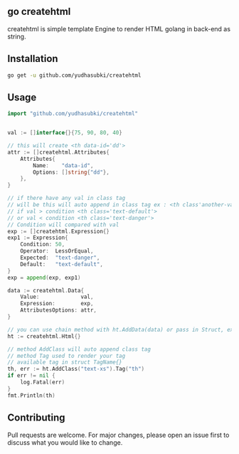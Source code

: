 ## go createhtml
createhtml is simple template Engine to render HTML golang in back-end as string.

## Installation

```bash
go get -u github.com/yudhasubki/createhtml
```

## Usage

```go
import "github.com/yudhasubki/createhtml"


val := []interface{}{75, 90, 80, 40}

// this will create <th data-id='dd'>
attr := []createhtml.Attributes{
    Attributes{
        Name:    "data-id",
        Options: []string{"dd"},
    },
}

// if there have any val in class tag 
// will be this will auto append in class tag ex : <th class'another-val text-default'>
// if val > condition <th class='text-default'>
// or val < condition <th class='text-danger'>
// Condition will compared with val
exp := []createhtml.Expression{}
exp1 := Expression{
    Condition: 50,
    Operator:  LessOrEqual,
    Expected:  "text-danger",
    Default:   "text-default",
}
exp = append(exp, exp1)

data := createhtml.Data{
    Value:             val,
    Expression:        exp,
    AttributesOptions: attr,
}

// you can use chain method with ht.AddData(data) or pass in Struct, ex: createhtml.Html{ Data:data }
ht := createhtml.Html{}

// method AddClass will auto append class tag
// method Tag used to render your tag
// available tag in struct TagName{}
th, err := ht.AddClass("text-xs").Tag("th")
if err != nil {
    log.Fatal(err)
}
fmt.Println(th)
```

## Contributing
Pull requests are welcome. For major changes, please open an issue first to discuss what you would like to change.